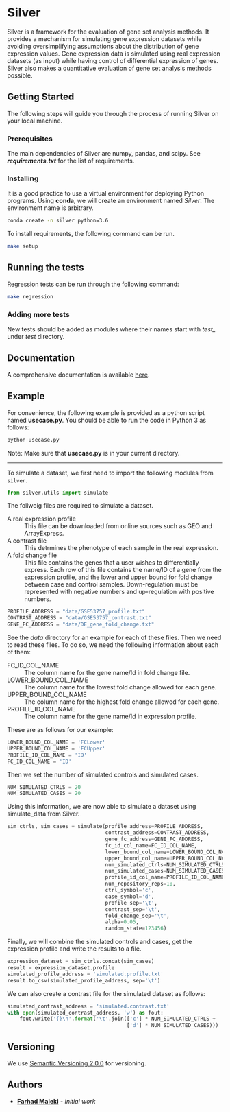 # Silver

Silver is a framework for the evaluation of gene set analysis methods. It provides a mechanism for simulating gene expression datasets while avoiding oversimplifying assumptions about the distribution of gene expression values. Gene expression data is simulated using real expression datasets (as input) while having control of differential expression of genes. Silver also makes a quantitative evaluation of gene set analysis methods possible.

## Getting Started
The following steps will guide you through the process of running Silver on your local machine.

### Prerequisites

The main dependencies of Silver are numpy, pandas, and scipy. See _**requirements.txt**_ for the list of requirements.

### Installing
It is a good practice to use a virtual environment for deploying Python programs. Using **conda**, we will create an environment named *Silver*. The environment name is arbitrary.

```bash
conda create -n silver python=3.6
```
To install requirements, the following command can be run.

```bash
make setup
```

## Running the tests

Regression tests can be run through the following command:

```bash
make regression
```

### Adding more tests

New tests should be added as modules where their names start with *test_* under *test* directory.

## Documentation

A comprehensive documentation is available [here](https://farhadmaleki.github.io/silver/).

## Example

For convenience, the following example is provided as a python script named **usecase.py**.  You should be able to run the code in Python 3 as follows:
``` bash
python usecase.py
```
Note: Make sure that **usecase.py** is in your current directory.

---

To simulate a dataset, we first need to import the following modules from ```silver```.

``` python
from silver.utils import simulate
```

The follwoig files are required to simulate a dataset.
<dl>
    <dt>A real expression profile</dt>
    <dd>This file can be downloaded from online sources such as GEO and ArrayExpress.</dd>
    <dt>A contrast file</dt>
    <dd>This detrmines the phenotype of each sample in the real expression.</dd>
    <dt>A fold change file</dt>
    <dd> This file contains the genes that a user wishes to differentially 
express. Each row of this file contains the name/ID of a gene from the expression profile, and the lower and upper bound for fold change between case and control samples. Down-regulation must be represented with negative numbers and up-regulation with positive numbers.</dd>
</dl>

``` python
PROFILE_ADDRESS = "data/GSE53757_profile.txt"
CONTRAST_ADDRESS = "data/GSE53757_contrast.txt"
GENE_FC_ADDRESS = "data/DE_gene_fold_change.txt"
```

See the *data* directory for an example for each of these files. 
Then we need to read these files. To do so, we need the following information about each of them:

<dl>
    <dt>FC_ID_COL_NAME</dt>
    <dd>The column name for the gene name/Id in fold change file.</dd>
    <dt>LOWER_BOUND_COL_NAME</dt>
    <dd>The column name for the lowest fold change allowed for each gene.</dd>
    <dt>UPPER_BOUND_COL_NAME</dt>
    <dd>The column name for the highest fold change allowed for each gene.</dd>
    <dt>PROFILE_ID_COL_NAME</dt>
    <dd>The column name for the gene name/Id in expression profile.</dd>
</dl>

These are as follows for our example:

``` python
LOWER_BOUND_COL_NAME = 'FCLower'
UPPER_BOUND_COL_NAME = 'FCUpper'
PROFILE_ID_COL_NAME = 'ID'
FC_ID_COL_NAME = 'ID'
```

Then we set the number of simulated controls and simulated cases. 

``` python
NUM_SIMULATED_CTRLS = 20
NUM_SIMULATED_CASES = 20
```

Using this information, we are now able to simulate a dataset using simulate_data
from Silver.

``` python 
sim_ctrls, sim_cases = simulate(profile_address=PROFILE_ADDRESS,
                                contrast_address=CONTRAST_ADDRESS,
                                gene_fc_address=GENE_FC_ADDRESS,
                                fc_id_col_name=FC_ID_COL_NAME,
                                lower_bound_col_name=LOWER_BOUND_COL_NAME,
                                upper_bound_col_name=UPPER_BOUND_COL_NAME,
                                num_simulated_ctrls=NUM_SIMULATED_CTRLS,
                                num_simulated_cases=NUM_SIMULATED_CASES,
                                profile_id_col_name=PROFILE_ID_COL_NAME,
                                num_repository_reps=10,
                                ctrl_symbol='c',
                                case_symbol='d',
                                profile_sep='\t',
                                contrast_sep='\t',
                                fold_change_sep='\t',
                                alpha=0.05,
                                random_state=123456)
```

Finally, we will combine the simulated controls and cases, get the expression profile and write the results to a file.

``` python
expression_dataset = sim_ctrls.concat(sim_cases)
result = expression_dataset.profile
simulated_profile_address = 'simulated.profile.txt'
result.to_csv(simulated_profile_address, sep='\t')
```

We can also create a contrast file for the simulated dataset as follows:

``` python 
simulated_contrast_address = 'simulated.contrast.txt'
with open(simulated_contrast_address, 'w') as fout:
    fout.write('{}\n'.format('\t'.join(['c'] * NUM_SIMULATED_CTRLS +
                                       ['d'] * NUM_SIMULATED_CASES)))
```

## Versioning

We use [Semantic Versioning 2.0.0](http://semver.org/) for versioning.

## Authors

* [**Farhad Maleki**](https://github.com/FarhadMaleki) - *Initial work* 

